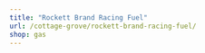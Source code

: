 ```yaml
---
title: "Rockett Brand Racing Fuel"
url: /cottage-grove/rockett-brand-racing-fuel/
shop: gas
---
```

